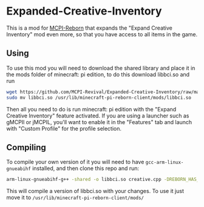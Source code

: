 # Expanded-Creative-Inventory
This is a mod for [MCPI-Reborn](https://gitea.thebrokenrail.com/TheBrokenRail/minecraft-pi-reborn) that expands the "Expand Creative Inventory" mod even more, so that you have access to all items in the game.

## Using
To use this mod you will need to download the shared library and place it in the mods folder of minecraft: pi edition, to do this download libbci.so and run 
```bash
wget https://github.com/MCPI-Revival/Expanded-Creative-Inventory/raw/main/libbci.so
sudo mv libbci.so /usr/lib/minecraft-pi-reborn-client/mods/libbci.so 
``` 
Then all you need to do is run minecraft: pi edition with the "Expand Creative Inventory" feature activated. If you are using a launcher such as gMCPIl or jMCPIL, you'll want to enable it in the "Features" tab and launch with "Custom Profile" for the profile selection.

## Compiling
To compile your own version of it you will need to have `gcc-arm-linux-gnueabihf` installed, and then clone this repo and run:
```bash
arm-linux-gnueabihf-g++ -shared -o libbci.so creative.cpp -DREBORN_HAS_COMPILED_CODE
``` 
This will compile a version of libbci.so with your changes. To use it just move it to `/usr/lib/minecraft-pi-reborn-client/mods/`
